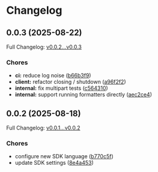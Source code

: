 # Changelog

## 0.0.3 (2025-08-22)

Full Changelog: [v0.0.2...v0.0.3](https://github.com/CASParser/cas-parser-java/compare/v0.0.2...v0.0.3)

### Chores

* **ci:** reduce log noise ([b66b3f9](https://github.com/CASParser/cas-parser-java/commit/b66b3f9da67d09730f90fc863a3aa05bd54d1b14))
* **client:** refactor closing / shutdown ([a96f2f2](https://github.com/CASParser/cas-parser-java/commit/a96f2f22d6b5e36631fd79ad19e71b45c33a1402))
* **internal:** fix multipart tests ([c564310](https://github.com/CASParser/cas-parser-java/commit/c56431084f5366b0b5887619ca0e1e4c44fe6e6c))
* **internal:** support running formatters directly ([aec2ce4](https://github.com/CASParser/cas-parser-java/commit/aec2ce4f099cfebef00d9357a1c1cc8280caa83b))

## 0.0.2 (2025-08-18)

Full Changelog: [v0.0.1...v0.0.2](https://github.com/CASParser/cas-parser-java/compare/v0.0.1...v0.0.2)

### Chores

* configure new SDK language ([b770c5f](https://github.com/CASParser/cas-parser-java/commit/b770c5fbe373e024045f0df86866c36b33b8a0aa))
* update SDK settings ([8e4a453](https://github.com/CASParser/cas-parser-java/commit/8e4a453ce08d8ef5d5cf49945899da1106d767fb))
